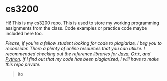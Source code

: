 # cs3200

Hi! This is my cs3200 repo. This is used to store my working programming assignments from the class. Code examples or practice code maybe included here too.

*Please, if you're a fellow student looking for code to plagiarize, I beg you to reconsider. There a plenty of online resources that you can utilize. I recommended checking out the reference libraries for [Java](https://docs.oracle.com/javase/8/docs/api/java/lang/ref/Reference.html), [C++](http://www.cplusplus.com/reference/), and [Python](https://docs.python.org/3/library/). If I find out that my code has been plagiarized, I will have to make this repo private.*

> ito
